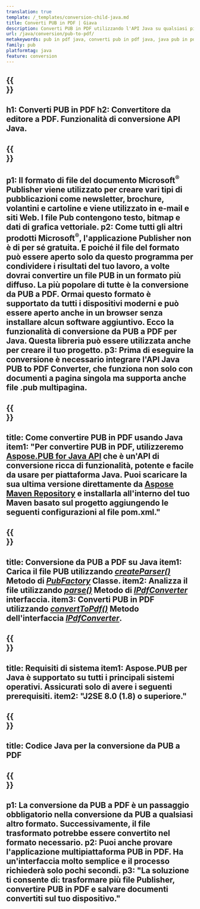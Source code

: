 ```yaml
---
translation: true
template: /_templates/conversion-child-java.md
title: Converti PUB in PDF | Giava
description: Converti PUB in PDF utilizzando l'API Java su qualsiasi piattaforma. Funzionalità di conversione dell'editore facile da integrare nella tua soluzione.
url: /java/conversion/pub-to-pdf/
metakeywords: pub in pdf java, converti pub in pdf java, java pub in pdf, editore in pdf java
family: pub
platformtag: java
feature: conversion
---
```


{{<section banner>}}
---
h1: Converti PUB in PDF
h2: Convertitore da editore a PDF. Funzionalità di conversione API Java.
---

{{<section overview>}}
---
p1: Il formato di file del documento Microsoft<sup>®</sup> Publisher viene utilizzato per creare vari tipi di pubblicazioni come newsletter, brochure, volantini e cartoline e viene utilizzato in e-mail e siti Web. I file Pub contengono testo, bitmap e dati di grafica vettoriale.
p2: Come tutti gli altri prodotti Microsoft<sup>®</sup>, l'applicazione Publisher non è di per sé gratuita. E poiché il file del formato può essere aperto solo da questo programma per condividere i risultati del tuo lavoro, a volte dovrai convertire un file PUB in un formato più diffuso. La più popolare di tutte è la conversione da PUB a PDF. Ormai questo formato è supportato da tutti i dispositivi moderni e può essere aperto anche in un browser senza installare alcun software aggiuntivo. Ecco la funzionalità di conversione da PUB a PDF per Java. Questa libreria può essere utilizzata anche per creare il tuo progetto.
p3: Prima di eseguire la conversione è necessario integrare l'API Java PUB to PDF Converter, che funziona non solo con documenti a pagina singola ma supporta anche file .pub multipagina.
---

{{<section widget>}}
---
title: Come convertire PUB in PDF usando Java
item1: "Per convertire PUB in PDF, utilizzeremo [Aspose.PUB for Java API](https://products.aspose.com/pub/java/) che è un'API di conversione ricca di funzionalità, potente e facile da usare per piattaforma Java. Puoi scaricare la sua ultima versione direttamente da [Aspose Maven Repository](https://repository.aspose.com/pub/) e installarla all'interno del tuo Maven basato sul progetto aggiungendo le seguenti configurazioni al file pom.xml."
---

{{<section feature1>}}
---
title: Conversione da PUB a PDF su Java
item1: Carica il file PUB utilizzando [*createParser()*](https://apiference.aspose.com/pub/java/com.aspose.pub/PubFactory#createParser-java.lang.String-) Metodo di [*PubFactory*](https://reference.aspose.com/pub/java/com.aspose.pub/PubFactory) Classe.
item2: Analizza il file utilizzando [*parse()*](https://apiference.aspose.com/pub/java/com.aspose.pub/IPubParser#parse--) Metodo di [*IPdfConverter*](https://apiference.aspose.com/pub/java/com.aspose.pub/IPubParser) interfaccia.
item3: Converti PUB in PDF utilizzando [*convertToPdf()*](https://apiference.aspose.com/pub/java/com.aspose.pub/IPdfConverter#convertToPdf-com.aspose.pub.Document-java.lang.String-) Metodo dell'interfaccia [*IPdfConverter*](https://apiference.aspose.com/pub/java/com.aspose.pub/IPdfConverter).
---

{{<section feature2>}}
---
title: Requisiti di sistema
item1: Aspose.PUB per Java è supportato su tutti i principali sistemi operativi. Assicurati solo di avere i seguenti prerequisiti.
item2: "J2SE 8.0 (1.8) o superiore."
---

{{<section codeexample>}}
---
title: Codice Java per la conversione da PUB a PDF
---

{{<section summary>}}
---
p1: La conversione da PUB a PDF è un passaggio obbligatorio nella conversione da PUB a qualsiasi altro formato. Successivamente, il file trasformato potrebbe essere convertito nel formato necessario.
p2: Puoi anche provare l'applicazione multipiattaforma PUB in PDF. Ha un'interfaccia molto semplice e il processo richiederà solo pochi secondi.
p3: "La soluzione ti consente di: trasformare più file Publisher, convertire PUB in PDF e salvare documenti convertiti sul tuo dispositivo."
---